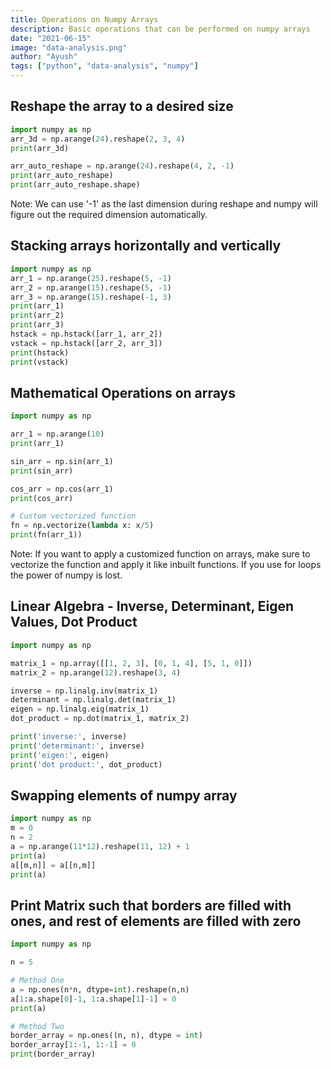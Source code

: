 ```yaml
---
title: Operations on Numpy Arrays
description: Basic operations that can be performed on numpy arrays
date: "2021-06-15"
image: "data-analysis.png"
author: "Ayush"
tags: ["python", "data-analysis", "numpy"]
---
```


## Reshape the array to a desired size
```py heading="Using numpy to reshape array"
import numpy as np
arr_3d = np.arange(24).reshape(2, 3, 4)
print(arr_3d)

arr_auto_reshape = np.arange(24).reshape(4, 2, -1)
print(arr_auto_reshape)
print(arr_auto_reshape.shape)
```

Note: We can use '-1' as the last dimension during reshape and numpy will figure out the required dimension automatically.

## Stacking arrays horizontally and vertically
```py heading="Using numpy to stack arrays"
import numpy as np
arr_1 = np.arange(25).reshape(5, -1)
arr_2 = np.arange(15).reshape(5, -1)
arr_3 = np.arange(15).reshape(-1, 3)
print(arr_1)
print(arr_2)
print(arr_3)
hstack = np.hstack([arr_1, arr_2])
vstack = np.hstack([arr_2, arr_3])
print(hstack)
print(vstack)
```

## Mathematical Operations on arrays
```py heading="Using numpy to perform operations on each element of array"
import numpy as np

arr_1 = np.arange(10)
print(arr_1)

sin_arr = np.sin(arr_1)
print(sin_arr)

cos_arr = np.cos(arr_1)
print(cos_arr)

# Custom vectorized function
fn = np.vectorize(lambda x: x/5)
print(fn(arr_1))
```

Note: If you want to apply a customized function on arrays, make sure to vectorize the function and apply it like inbuilt functions. If you use for loops the power of numpy is lost.

## Linear Algebra - Inverse, Determinant, Eigen Values, Dot Product
```py heading="Using numpy to perform linear algebra operations"
import numpy as np

matrix_1 = np.array([[1, 2, 3], [0, 1, 4], [5, 1, 0]])
matrix_2 = np.arange(12).reshape(3, 4)

inverse = np.linalg.inv(matrix_1)
determinant = np.linalg.det(matrix_1)
eigen = np.linalg.eig(matrix_1)
dot_product = np.dot(matrix_1, matrix_2)

print('inverse:', inverse)
print('determinant:', inverse)
print('eigen:', eigen)
print('dot product:', dot_product)
```

## Swapping elements of numpy array
```py heading="Swap elements of array"
import numpy as np
m = 0
n = 2
a = np.arange(11*12).reshape(11, 12) + 1
print(a)
a[[m,n]] = a[[n,m]]
print(a)
```

## Print Matrix such that borders are filled with ones, and rest of elements are filled with zero

```py heading='Slicing and setting value of np matrix'
import numpy as np

n = 5

# Method One
a = np.ones(n*n, dtype=int).reshape(n,n)
a[1:a.shape[0]-1, 1:a.shape[1]-1] = 0
print(a)

# Method Two
border_array = np.ones((n, n), dtype = int)
border_array[1:-1, 1:-1] = 0
print(border_array)
```
